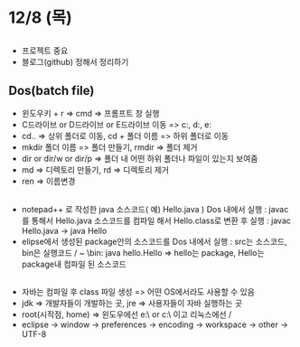 # 12/8 (목)

## 
- 프로젝트 중요
- 블로그(github) 정해서 정리하기

## Dos(batch file)
- 윈도우키 + r => cmd => 프롬프트 창 실행
- C드라이브 or D드라이브 or E드라이브 이동 => c:, d:, e:
- cd.. => 상위 폴더로 이동, cd + 폴더 이름 => 하위 폴더로 이동
- mkdir 폴더 이름 => 폴더 만들기, rmdir => 폴더 제거
- dir or dir/w or dir/p => 폴더 내 어떤 하위 폴더나 파일이 있는지 보여줌
- md => 디렉토리 만들기, rd => 디렉토리 제거
- ren => 이름변경
##

- notepad++ 로 작성한 java 소스코드( 예) Hello.java ) Dos 내에서 실행
: javac를 통해서 Hello.java 소스코드를 컴파일 해서 Hello.class로 변환 후 실행
: javac Hello.java -> java Hello
- elipse에서 생성된 package안의 소스코드를 Dos 내에서 실행
: src는 소스코드, bin은 실행코드 / ~ \bin: java hello.Hello => hello는 package, Hello는 package내 컴파일 된 소스코드
##

- 자바는 컴파일 후 class 파일 생성 => 어떤 OS에서라도 사용할 수 있음
- jdk => 개발자들이 개발하는 곳, jre => 사용자들이 자바 실행하는 곳
- root(시작점, home) => 윈도우에선 e:\ or c:\ 이고 리눅스에선 /
- eclipse -> window -> preferences -> encoding -> workspace -> other -> UTF-8
